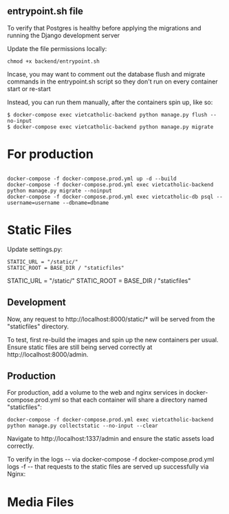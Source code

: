 ## entrypoint.sh file
To verify that Postgres is healthy before applying the migrations 
and running the Django development server

Update the file permissions locally:
```
chmod +x backend/entrypoint.sh
```

Incase, you may want to comment out the database flush and migrate commands in the entrypoint.sh script 
so they don't run on every container start or re-start

Instead, you can run them manually, after the containers spin up, like so:
```
$ docker-compose exec vietcatholic-backend python manage.py flush --no-input
$ docker-compose exec vietcatholic-backend python manage.py migrate
```

# For production
```

docker-compose -f docker-compose.prod.yml up -d --build
docker-compose -f docker-compose.prod.yml exec vietcatholic-backend python manage.py migrate --noinput
docker-compose -f docker-compose.prod.yml exec vietcatholic-db psql --username=username --dbname=dbname
```


# Static Files
Update settings.py:
```
STATIC_URL = "/static/"
STATIC_ROOT = BASE_DIR / "staticfiles"
```
STATIC_URL = "/static/"
STATIC_ROOT = BASE_DIR / "staticfiles"
## Development
Now, any request to http://localhost:8000/static/* will be served from the "staticfiles" directory.

To test, first re-build the images and spin up the new containers per usual. Ensure static files are still being served correctly at http://localhost:8000/admin.

## Production
For production, add a volume to the web and nginx services in docker-compose.prod.yml so that each container will share a directory named "staticfiles":
```
docker-compose -f docker-compose.prod.yml exec vietcatholic-backend python manage.py collectstatic --no-input --clear
```
Navigate to http://localhost:1337/admin and ensure the static assets load correctly.

To verify in the logs -- via docker-compose -f docker-compose.prod.yml logs -f -- that requests to the static files are served up successfully via Nginx:

# Media Files
